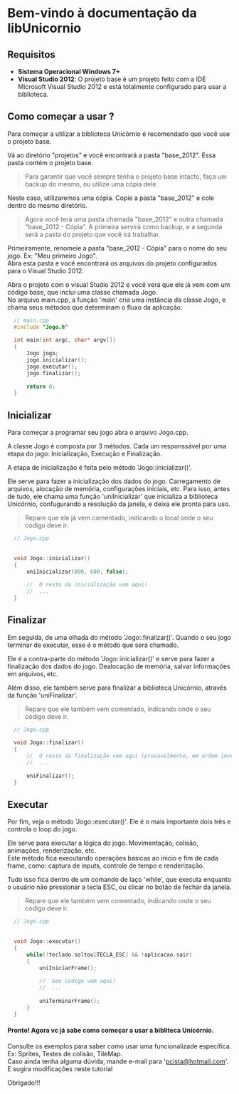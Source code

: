 
# Bem-vindo à documentação da libUnicornio


## Requisitos

* __Sistema Operacional Windows 7+__
* __Visual Studio 2012__: O projeto base é um projeto feito com a IDE Microsoft Visual Studio 2012 e está totalmente configurado para usar a biblioteca.

## Como começar a usar ?

Para começar a utilizar a biblioteca Unicórnio é recomendado que você use o projeto base.

Vá ao diretório "projetos" e você encontrará a pasta "base_2012". Essa pasta contém o projeto base. 

> Para garantir que você sempre tenha o projeto base intacto, faça um backup do mesmo, ou utilize uma cópia dele. 

Neste caso, utilizaremos uma cópia. Copie a pasta "base_2012" e cole dentro do mesmo diretório.

> Agora você terá uma pasta chamada "base_2012" e outra chamada "base_2012 - Cópia".
> A primeira servirá como backup, e a segunda será a pasta do projeto que você irá trabalhar.

Primeiramente, renomeie a pasta "base_2012 - Cópia" para o nome do seu jogo. Ex: "Meu primeiro Jogo".  
Abra esta pasta e você encontrará os arquivos do projeto configurados para o Visual Studio 2012.

Abra o projeto com o visual Studio 2012 e você verá que ele já vem com um código base, que inclui uma classe chamada Jogo.  
No arquivo main.cpp, a função 'main' cria uma instância da classe Jogo, e chama seus métodos que determinam o fluxo da aplicação.

```c++
  // main.cpp
  #include "Jogo.h"
  
  int main(int argc, char* argv[])
  {
      Jogo jogo;
      jogo.inicializar();
      jogo.executar();
      jogo.finalizar();
  
      return 0;
  }

```

## Inicializar

Para começar a programar seu jogo abra o arquivo Jogo.cpp.

A classe Jogo é composta por 3 métodos. Cada um responssável por uma etapa do jogo: Inicialização, Execução e Finalização. 

A etapa de inicialização é feita pelo método 'Jogo::inicializar()'.

Ele serve para fazer a inicialização dos dados do jogo. Carregamento de arquivos, alocação de memória, configurações iniciais, etc. Para isso, antes de tudo, ele chama uma função 'uniInicializar' que inicializa a biblioteca Unicórnio, confugurando a resolução da janela, e deixa ele pronta para uso.

> Repare que ele já vem comentado, indicando o local onde o seu código deve ir.

```c++
  // Jogo.cpp
  
  
  void Jogo::inicializar()
  {
      uniInicializar(800, 600, false);
  
      //  O resto da inicialização vem aqui!
      //  ...
  }

```

## Finalizar


Em seguida, de uma olhada do método 'Jogo::finalizar()'. Quando o seu jogo terminar de executar, esse é o método que será chamado.

Ele é a contra-parte do método 'Jogo::inicializar()' e serve para fazer a finalização dos dados do jogo. Dealocação de memória, salvar informações em arquivos, etc.

Além disso, ele também serve para finalizar a biblioteca Unicórnio, através da função 'uniFinalizar'.
 
> Repare que ele também vem comentado, indicando onde o seu código deve ir.

```c++
  // Jogo.cpp
  
  void Jogo::finalizar()
  {
      //  O resto da finalização vem aqui (provavelmente, em ordem inversa a inicialização)!
      //  ...
  
      uniFinalizar();
  }
```

## Executar

Por fim, veja o método 'Jogo::executar()'. Ele é o mais importante dois três e controla o loop do jogo.

Ele serve para executar a lógica do jogo. Movimentação, colisão, animações, renderização, etc.  
Este método fica executando operações basicas ao inicio e fim de cada frame, como: captura de inputs, controle de tempo e renderização.  

Tudo isso fica dentro de um comando de laço 'while', que executa enquanto o usuário não pressionar a tecla ESC, ou clicar no botão de fechar da janela.  
> Repare que ele também vem comentado, indicando onde o seu código deve ir.  

```c++
  // Jogo.cpp
  
  
  void Jogo::executar()
  {
      while(!teclado.soltou[TECLA_ESC] && !aplicacao.sair)
      {
          uniIniciarFrame();
  
          //  Seu código vem aqui!
          //  ...
  
          uniTerminarFrame();
      }
  }
```

#### Pronto! Agora vc já sabe como começar a usar a bibliteca Unicórnio.

Consulte os exemplos para saber como usar uma funcionalizade específica. Ex: Sprites, Testes de colisão, TileMap.  
Caso ainda tenha alguma dúvida, mande e-mail para '<pcista@hotmail.com>'. E sugira modificações neste tutorial

Obrigado!!!

